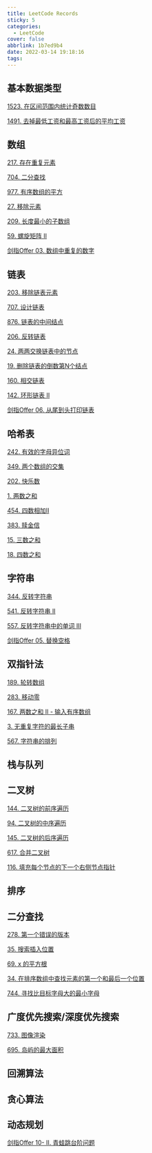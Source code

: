 ```yaml
---
title: LeetCode Records
sticky: 5
categories:
  - LeetCode
cover: false
abbrlink: 1b7ed9b4
date: 2022-03-14 19:18:16
tags:
---
```


[^_^]: 
    链接的基本构成：https://jiankychen.github.io/posts/文章的abbrlink


## 基本数据类型

[1523. 在区间范围内统计奇数数目](https://jiankychen.github.io/posts/933a3849)

[1491. 去掉最低工资和最高工资后的平均工资](https://jiankychen.github.io/posts/b3858f6e)


[^_^]: 
    算法： 动态规划、回溯算法、查找算法、搜索算法、贪心算法、分治算 法、位运算、双指针、排序、模拟、数学、……
    数据结构： 数组、栈、队列、字符串、链表、树、图、堆、哈希表、……



## 数组

[217. 存在重复元素](https://jiankychen.github.io/posts/2b0a159a)


[704. 二分查找](https://jiankychen.github.io/posts/4a298fcf)

[977. 有序数组的平方](https://jiankychen.github.io/posts/6864a963)

[27. 移除元素](https://jiankychen.github.io/posts/c425967e)

[209. 长度最小的子数组](https://jiankychen.github.io/posts/cfd138c6)

[59. 螺旋矩阵 II](https://jiankychen.github.io/posts/6b429da4)

[剑指Offer 03. 数组中重复的数字](https://jiankychen.github.io/posts/b5e5ca5b)


## 链表

[203. 移除链表元素](https://jiankychen.github.io/posts/c5f901bc)

[707. 设计链表](https://jiankychen.github.io/posts/f8927f54)

[876. 链表的中间结点](https://jiankychen.github.io/posts/ccf16d67)

[206. 反转链表](https://jiankychen.github.io/posts/7c5d77fa)

[24. 两两交换链表中的节点](https://jiankychen.github.io/posts/f84c47a9)

[19. 删除链表的倒数第N个结点](https://jiankychen.github.io/posts/bcf47f8f)

[160. 相交链表](https://jiankychen.github.io/posts/fd7c45a8)

[142. 环形链表 II](https://jiankychen.github.io/posts/fe4aea2)

[剑指Offer 06. 从尾到头打印链表](https://jiankychen.github.io/posts/3e7ca0d2)



## 哈希表

[242. 有效的字母异位词](https://jiankychen.github.io/posts/30250b0)

[349. 两个数组的交集](https://jiankychen.github.io/posts/c10e195a)

[202. 快乐数](https://jiankychen.github.io/posts/76ed881c)

[1. 两数之和](https://jiankychen.github.io/posts/3da9e18f)

[454. 四数相加II](https://jiankychen.github.io/posts/40552b28)

[383. 赎金信](https://jiankychen.github.io/posts/579713f1)

[15. 三数之和](https://jiankychen.github.io/posts/1b6e2437)

[18. 四数之和](https://jiankychen.github.io/posts/bb4f52a2)


## 字符串

[344. 反转字符串](https://jiankychen.github.io/posts/d9baf118)

[541. 反转字符串 II](https://jiankychen.github.io/posts/bd781faa)

[557. 反转字符串中的单词 III](https://jiankychen.github.io/posts/e1635286)

[剑指Offer 05. 替换空格](https://jiankychen.github.io/posts/fff72920)

## 双指针法

[189. 轮转数组](https://jiankychen.github.io/posts/55ffda0f)

[283. 移动零](https://jiankychen.github.io/posts/35c387f3)

[167. 两数之和 II - 输入有序数组](https://jiankychen.github.io/posts/81250b8a)

[3. 无重复字符的最长子串](https://jiankychen.github.io/posts/3deb1e70)

[567. 字符串的排列](https://jiankychen.github.io/posts/9f11d9b)



## 栈与队列




## 二叉树

[144. 二叉树的前序遍历](https://jiankychen.github.io/posts/e85d694a)

[94. 二叉树的中序遍历](https://jiankychen.github.io/posts/e85d694a)

[145. 二叉树的后序遍历](https://jiankychen.github.io/posts/e85d694a)

[617. 合并二叉树](https://jiankychen.github.io/posts/113bbac)

[116. 填充每个节点的下一个右侧节点指针](https://jiankychen.github.io/posts/33b5a27e)



## 排序


## 二分查找

[278. 第一个错误的版本](https://jiankychen.github.io/posts/4cc2938)

[35. 搜索插入位置](https://jiankychen.github.io/posts/d91b6109)

[69. x 的平方根](https://jiankychen.github.io/posts/379f5d4c)

[34. 在排序数组中查找元素的第一个和最后一个位置](https://jiankychen.github.io/posts/a56851c5)

[744. 寻找比目标字母大的最小字母](https://jiankychen.github.io/posts/7e8f6f39)


## 广度优先搜索/深度优先搜索

[733. 图像渲染](https://jiankychen.github.io/posts/67cb564f)

[695. 岛屿的最大面积](https://jiankychen.github.io/posts/edd44cd5)


## 回溯算法




## 贪心算法



## 动态规划

[剑指Offer 10- II. 青蛙跳台阶问题](https://jiankychen.github.io/posts/a80d0031)



